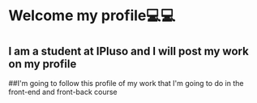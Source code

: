 # Welcome my profile💻💻
## I am a student at IPluso and I will post my work on my profile
##I'm going to follow this profile of my work that I'm going to do in the front-end and front-back course

<!--
**pplace11/pplace11** is a ✨ _special_ ✨ repository because its `README.md` (this file) appears on your GitHub profile.

Here are some ideas to get you started:

- 🔭 I’m currently working on ...
- 🌱 I’m currently learning ...
- 👯 I’m looking to collaborate on ...
- 🤔 I’m looking for help with ...
- 💬 Ask me about ...
- 📫 How to reach me: ...
- 😄 Pronouns: ...
- ⚡ Fun fact: ...
-->
